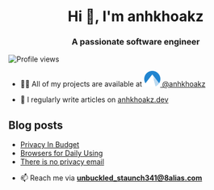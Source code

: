 <h1 align="center">Hi 👋, I'm anhkhoakz</h1>
<h3 align="center">A passionate software engineer</h3>

![Profile views](https://komarev.com/ghpvc/?username=anhkhoakz&label=Profile%20views&color=0e75b6&style=flat)

- 👨‍💻 All of my projects are available at [![Codeberg](imgs/codeberg.svg) @anhkhoakz](https://codeberg.org/anhkhoakz/)

- 📝 I regularly write articles on [anhkhoakz.dev](https://anhkhoakz.dev/)

## Blog posts

<!-- BLOG-POST-LIST:START -->
- [Privacy In Budget](https://anhkhoakz.dev/blog/privacy-in-budget/)
- [Browsers for Daily Using](https://anhkhoakz.dev/blog/browsers-for-daily-using/)
- [There is no privacy email](https://anhkhoakz.dev/blog/no-privacy-email/)
<!-- BLOG-POST-LIST:END -->

- 📫 Reach me via **unbuckled_staunch341@8alias.com**

